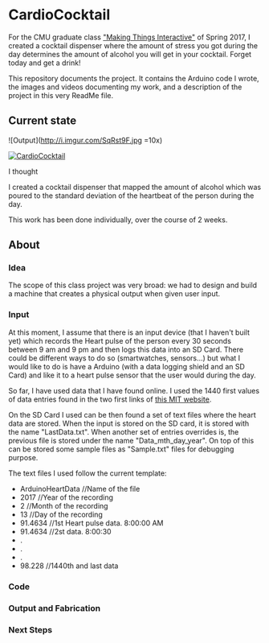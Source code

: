 # CardioCocktail
For the CMU graduate class ["Making Things Interactive"](https://courses.ideate.cmu.edu/48-739/s2017/?p=108) of Spring 2017, I created a cocktail dispenser where the amount of stress you got during the day determines the amount of alcohol you will get in your cocktail. Forget today and get a drink!

This repository documents the project. It contains the Arduino code I wrote, the images and videos documenting my work, and a description of the project in this very ReadMe file.

## Current state

![Output](http://i.imgur.com/SqRst9F.jpg =10x)

[![CardioCocktail](http://imgur.com/Oey9nLW)](https://vimeo.com/204309175 "CardioCocktail - Click to Watch!")

I thought

 I created a cocktail dispenser that mapped the amount of alcohol which was poured to the standard deviation of the heartbeat of the person during the day.

This work has been done individually, over the course of 2 weeks.

## About

### Idea

The scope of this class project was very broad: we had to design and build a machine that creates a physical output when given user input.

### Input

At this moment, I assume that there is an input device (that I haven't built yet) which records the Heart pulse of the person every 30 seconds between 9 am and 9 pm and then logs this data into an SD Card. There could be different ways to do so (smartwatches, sensors...) but what I would like to do is have a Arduino (with a data logging shield and an SD Card) and like it to a heart pulse sensor that the user would during the day.

So far, I have used data that I have found online. I used the 1440 first values of data entries found in the two first links of [this MIT website](http://ecg.mit.edu/time-series/).

On the SD Card I used can be then found a set of text files where the heart data are stored. When the input is stored on the SD card, it is stored with the name "LastData.txt". When another set of entries overrides is, the previous file is stored under the name "Data_mth_day_year".
On top of this can be stored some sample files as "Sample.txt" files for debugging purpose.

The text files I used follow the current template:

* ArduinoHeartData //Name of the file
* 2017 //Year of the recording
* 2 //Month of the recording
* 13 //Day of the recording
* 91.4634 //1st Heart pulse data. 8:00:00 AM
* 91.4634 //2st data. 8:00:30
* .
* .
* .
* 98.228 //1440th and last data

### Code

### Output and Fabrication

### Next Steps

